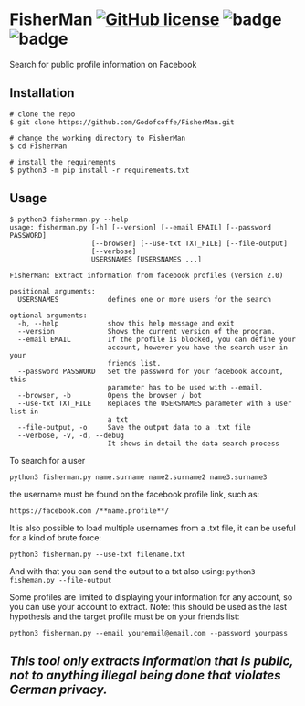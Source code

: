 # FisherMan [![GitHub license](https://img.shields.io/github/license/Godofcoffe/FisherMan)](https://github.com/Godofcoffe/FisherMan/blob/main/LICENSE) ![badge](https://img.shields.io/badge/version-2.0-blue)  ![badge](https://img.shields.io/badge/python-%3E%3D3.8-green)

Search for public profile information on Facebook

## Installation
```
# clone the repo
$ git clone https://github.com/Godofcoffe/FisherMan.git

# change the working directory to FisherMan
$ cd FisherMan

# install the requirements
$ python3 -m pip install -r requirements.txt
```

## Usage
```
$ python3 fisherman.py --help
usage: fisherman.py [-h] [--version] [--email EMAIL] [--password PASSWORD]
                    [--browser] [--use-txt TXT_FILE] [--file-output]
                    [--verbose]
                    USERSNAMES [USERSNAMES ...]

FisherMan: Extract information from facebook profiles (Version 2.0)

positional arguments:
  USERSNAMES            defines one or more users for the search

optional arguments:
  -h, --help            show this help message and exit
  --version             Shows the current version of the program.
  --email EMAIL         If the profile is blocked, you can define your
                        account, however you have the search user in your
                        friends list.
  --password PASSWORD   Set the password for your facebook account, this
                        parameter has to be used with --email.
  --browser, -b         Opens the browser / bot
  --use-txt TXT_FILE    Replaces the USERSNAMES parameter with a user list in
                        a txt
  --file-output, -o     Save the output data to a .txt file
  --verbose, -v, -d, --debug
                        It shows in detail the data search process
```
To search for a user
```
python3 fisherman.py name.surname name2.surname2 name3.surname3
```

the username must be found on the facebook profile link, such as:
```
https://facebook.com /**name.profile**/
```

It is also possible to load multiple usernames from a .txt file, it can be useful for a kind of brute force:
```
python3 fisherman.py --use-txt filename.txt
```
And with that you can send the output to a txt also using: `python3 fisheman.py --file-output`

Some profiles are limited to displaying your information for any account, so you can use your account to extract.
Note: this should be used as the last hypothesis and the target profile must be on your friends list:
```
python3 fisherman.py --email youremail@email.com --password yourpass
```

## *This tool only extracts information that is public, not to anything illegal being done that violates German privacy.*
